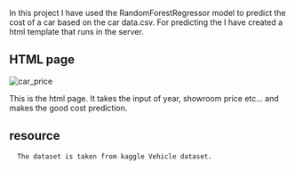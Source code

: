 In this project I have used the RandomForestRegressor model to predict the cost of a car based on the car data.csv.
For predicting the I have created a html template that runs in the server.



## HTML page
![car_price](https://github.com/Chandrahas111/ML/assets/143534361/2906fb5e-97fc-4bee-aef2-5e4e657ddcff)



This is the html page.
It takes the input of year, showroom price etc... and makes the good cost prediction.
## resource
      The dataset is taken from kaggle Vehicle dataset.
